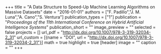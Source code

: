+++
title = "A Data Structure to Speed-Up Machine Learning Algorithms on Massive Datasets"
date = "2016-01-01"
authors = ["F. Padillo","J. M. Luna","A. Cano","S. Ventura"]
publication_types = ["1"]
publication = "_Proceedings of the 11th International Conference on Hybrid Artificial Intelligence Systems_"
publication_short = ""
image_preview = ""
selected = false
projects = []
url_pdf = "http://dx.doi.org/10.1007/978-3-319-32034-2_31"
url_custom = [{name = "DOI", url = "http://dx.doi.org/10.1007/978-3-319-32034-2_31"}]
math = true
highlight = true
[header]
image = ""
caption = ""
+++

